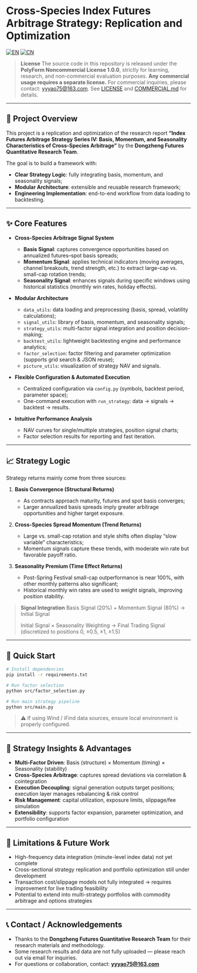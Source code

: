# Cross-Species Index Futures Arbitrage Strategy: Replication and Optimization

[![EN](https://img.shields.io/badge/lang-English-blue.svg)](./README.en.md)
[![CN](https://img.shields.io/badge/lang-中文-red.svg)](./README.md)

> **License**
> The source code in this repository is released under the **PolyForm Noncommercial License 1.0.0**, strictly for learning, research, and non-commercial evaluation purposes.
> **Any commercial usage requires a separate license.** For commercial inquiries, please contact: [yyyao75@163.com](mailto:yyyao75@163.com).
> See [LICENSE](./LICENSE) and [COMMERCIAL.md](./COMMERCIAL.md) for details.

---

## 📘 Project Overview

This project is a replication and optimization of the research report **“Index Futures Arbitrage Strategy Series IV: Basis, Momentum, and Seasonality Characteristics of Cross-Species Arbitrage”** by the **Dongzheng Futures Quantitative Research Team**.

The goal is to build a framework with:

* **Clear Strategy Logic**: fully integrating basis, momentum, and seasonality signals;
* **Modular Architecture**: extensible and reusable research framework;
* **Engineering Implementation**: end-to-end workflow from data loading to backtesting.

---

## ✨ Core Features

* **Cross-Species Arbitrage Signal System**

  * **Basis Signal**: captures convergence opportunities based on annualized futures–spot basis spreads;
  * **Momentum Signal**: applies technical indicators (moving averages, channel breakouts, trend strength, etc.) to extract large-cap vs. small-cap rotation trends;
  * **Seasonality Signal**: enhances signals during specific windows using historical statistics (monthly win rates, holiday effects).

* **Modular Architecture**

  * `data_utils`: data loading and preprocessing (basis, spread, volatility calculations);
  * `signal_utils`: library of basis, momentum, and seasonality signals;
  * `strategy_utils`: multi-factor signal integration and position decision-making;
  * `backtest_utils`: lightweight backtesting engine and performance analytics;
  * `factor_selection`: factor filtering and parameter optimization (supports grid search & JSON reuse);
  * `picture_utils`: visualization of strategy NAV and signals.

* **Flexible Configuration & Automated Execution**

  * Centralized configuration via `config.py` (symbols, backtest period, parameter space);
  * One-command execution with `run_strategy`: data → signals → backtest → results.

* **Intuitive Performance Analysis**

  * NAV curves for single/multiple strategies, position signal charts;
  * Factor selection results for reporting and fast iteration.

---

## 📈 Strategy Logic

Strategy returns mainly come from three sources:

1. **Basis Convergence (Structural Returns)**

   * As contracts approach maturity, futures and spot basis converges;
   * Larger annualized basis spreads imply greater arbitrage opportunities and higher target exposure.

2. **Cross-Species Spread Momentum (Trend Returns)**

   * Large vs. small-cap rotation and style shifts often display “slow variable” characteristics;
   * Momentum signals capture these trends, with moderate win rate but favorable payoff ratio.

3. **Seasonality Premium (Time Effect Returns)**

   * Post-Spring Festival small-cap outperformance is near 100%, with other monthly patterns also significant;
   * Historical monthly win rates are used to weight signals, improving position stability.

> **Signal Integration**
> Basis Signal (20%) + Momentum Signal (80%) → Initial Signal
>
> Initial Signal × Seasonality Weighting → Final Trading Signal (discretized to positions 0, ±0.5, ±1, ±1.5)

---

## 🚀 Quick Start

```bash
# Install dependencies
pip install -r requirements.txt

# Run factor selection
python src/factor_selection.py

# Run main strategy pipeline
python src/main.py
```

> ⚠️ If using Wind / iFind data sources, ensure local environment is properly configured.

---

## 🧠 Strategy Insights & Advantages

* **Multi-Factor Driven**: Basis (structure) × Momentum (timing) × Seasonality (stability)
* **Cross-Species Arbitrage**: captures spread deviations via correlation & cointegration
* **Execution Decoupling**: signal generation outputs target positions; execution layer manages rebalancing & risk control
* **Risk Management**: capital utilization, exposure limits, slippage/fee simulation
* **Extensibility**: supports factor expansion, parameter optimization, and portfolio configuration

---

## 🔧 Limitations & Future Work

* High-frequency data integration (minute-level index data) not yet complete
* Cross-sectional strategy replication and portfolio optimization still under development
* Transaction cost/slippage models not fully integrated → requires improvement for live trading feasibility
* Potential to extend into multi-strategy portfolios with commodity arbitrage and options strategies

---

## 📞 Contact / Acknowledgements

* Thanks to the **Dongzheng Futures Quantitative Research Team** for their research materials and methodology.
* Some research results and data are not fully uploaded — please reach out via email for inquiries.
* For questions or collaboration, contact: **[yyyao75@163.com](mailto:yyyao75@163.com)**

